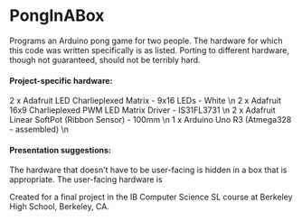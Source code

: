 # PongInABox
Programs an Arduino pong game for two people.
The hardware for which this code was written specifically is as listed. Porting to different hardware, though not guaranteed, should not be terribly hard.

#### Project-specific hardware:
  2 x Adafruit LED Charlieplexed Matrix - 9x16 LEDs - White \n
  2 x Adafruit 16x9 Charlieplexed PWM LED Matrix Driver - IS31FL3731 \n
  2 x Adafruit Linear SoftPot (Ribbon Sensor) - 100mm \n
  1 x Arduino Uno R3 (Atmega328 - assembled) \n

#### Presentation suggestions:
The hardware that doesn't have to be user-facing is hidden in a box that is appropriate. The user-facing hardware is


Created for a final project in the IB Computer Science SL course at Berkeley High School, Berkeley, CA.
